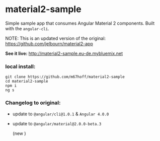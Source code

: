 # material2-sample
Simple sample app that consumes Angular Material 2 components. Built with the `angular-cli`.

NOTE: This is an updated version of the original:
https://github.com/jelbourn/material2-app


**See it live:**  http://material2-sample.eu-de.mybluemix.net

### local install:

    git clone https://github.com/m67hoff/material2-sample
    cd material2-sample
    npm i
    ng s

### Changelog to original:

- update to `@angular/cli@1.0.1` & `Angular 4.0.0`
- update to `@angular/material@2.0.0-beta.3`
    
    (new )  

